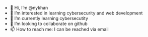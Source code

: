 - 👋 Hi, I’m @nykhan
- 👀 I’m interested in learning cybersecurity and web development
- 🌱 I’m currently learning cybersecutity
- 💞️ I’m looking to collaborate on github
- 📫 How to reach me: I can be reached via email

<!---
nykhan/nykhan is a ✨ special ✨ repository because its `README.md` (this file) appears on your GitHub profile.
You can click the Preview link to take a look at your changes.
--->
